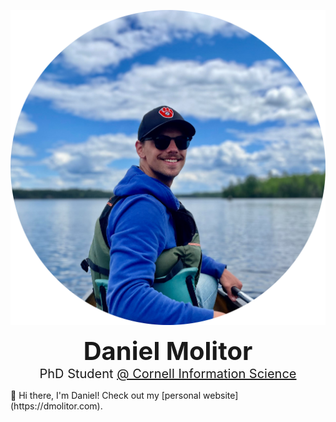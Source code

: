 <p style="text-align:center;">
  <img src="media/_profile.png" alt="Profile Pic" class="profile-image">
</p>
<p style="text-align:center;">
<b style="font-size:40px">Daniel Molitor</b>
<br/>
<span style="font-size:20px">PhD Student <a href="https://infosci.cornell.edu/phd">@ Cornell Information Science</a></span>
<br/>
<p>
👋 Hi there, I'm Daniel! Check out my [personal website](https://dmolitor.com).
</p>